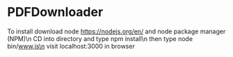# PDFDownloader
To install download node https://nodejs.org/en/ and node package manager (NPM)\n
CD into directory and type npm install\n
then type node bin/www.js\n
visit localhost:3000 in browser
